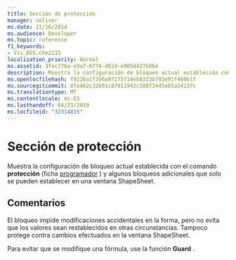 ```yaml
---
title: Sección de protección
manager: soliver
ms.date: 11/16/2014
ms.audience: Developer
ms.topic: reference
f1_keywords:
- Vis_DSS.chm2115
localization_priority: Normal
ms.assetid: 3fec776a-e9a7-6774-d824-e905d427b8b4
description: Muestra la configuración de bloqueo actual establecida con el comando Protección (ficha Programador) y bloqueos adicionales que solo se pueden establecer en la ventana ShapeSheet.
ms.openlocfilehash: f922ba1f356a97275714eb8323b793e91f469b1f
ms.sourcegitcommit: 8fe462c32b91c87911942c188f3445e85a54137c
ms.translationtype: MT
ms.contentlocale: es-ES
ms.lasthandoff: 04/23/2019
ms.locfileid: "32314815"
---
```

# <a name="protection-section"></a>Sección de protección

Muestra la configuración de bloqueo actual establecida con el comando **protección** (ficha [programador](run-in-developer-mode-display-the-developer-tab.md) ) y algunos bloqueos adicionales que solo se pueden establecer en una ventana ShapeSheet. 
  
## <a name="remarks"></a>Comentarios

El bloqueo impide modificaciones accidentales en la forma, pero no evita que los valores sean restablecidos en otras circunstancias. Tampoco protege contra cambios efectuados en la ventana ShapeSheet.
  
Para evitar que se modifique una fórmula, use la función **Guard** . 
  

